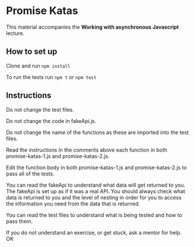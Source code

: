 # Promise Katas
This material accompanies the **Working with asynchronous Javascript** lecture.

## How to set up

Clone and run `npm install`

To run the tests run `npm t` or `npm test`

## Instructions

Do not change the test files. 

Do not change the code in fakeApi.js.

Do not change the name of the functions as these are imported into the test files. 

Read the instructions in the comments above each function in both promise-katas-1.js and promise-katas-2.js.

Edit the function body in both promise-katas-1.js and promise-katas-2.js to pass all of the tests.

You can read the fakeApi to understand what data will get returned to you. The fakeApi is set up as if it was a real API. 
You should always check what data is returned to you and the level of nesting in order for you to access the information 
you need from the data that is returned. 

You can read the test files to understand what is being tested and how to pass them. 

If you do not understand an exercise, or get stuck, ask a mentor for help. OK
